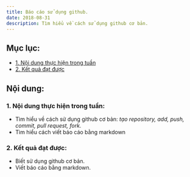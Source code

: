 ```yaml
---
title: Báo cáo sử dụng github.
date: 2018-08-31
description: Tìm hiểu về cách sử dụng github cơ bản.
---
```

## Mục lục:
* [1. Nội dung thực hiện trong tuần](#1)
* [2. Kết quả đạt được](#2)
## Nội dung:
<a name="1"></a>
### 1. Nội dung thực hiện trong tuần:
- Tìm hiểu về cách sử dụng github cơ bản: *tạo repository, add, push, commit, pull request, fork.*
- Tìm hiểu cách viết báo cáo bằng markdown
<a name="2"></a>
### 2. Kết quả đạt được:
- Biết sử dụng github cơ bản.
- Viết báo cáo bằng markdown.
